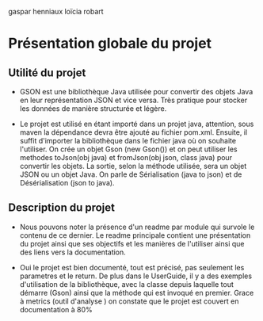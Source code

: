 gaspar henniaux
loïcia robart

# Présentation globale du projet

## Utilité du projet

* GSON est une bibliothèque Java utilisée pour convertir des objets Java en leur représentation JSON
et vice versa. Très pratique pour stocker les données de manière structurée et légère.  


* Le projet est utilisé en étant importé dans un projet java, 
attention, sous maven la dépendance devra être ajouté au fichier pom.xml.
Ensuite, il suffit d'importer la bibliothèque dans le fichier java où on souhaite l'utiliser.
On crée un objet Gson (new Gson()) et on peut utiliser les methodes toJson(obj java) et fromJson(obj json, class java) 
pour convertir les objets.
La sortie, selon la méthode utilisée, sera un objet JSON ou un objet Java. 
On parle de Sérialisation (java to json) et de Désérialisation (json to java).  


## Description du projet  

* Nous pouvons noter la présence d'un readme par module qui survole le contenu de ce dernier.
Le readme principale contient une présentation du projet ainsi que ses objectifs et les manières de l'utiliser ainsi que
des liens vers la documentation.

* Oui le projet est bien documenté, tout est précisé, pas seulement les parametres et le return.
De plus dans le UserGuide, il y a des exemples d'utilisation de la bibliothèque, avec la classe depuis laquelle tout démarre (Gson)
ainsi que la méthode qui est invoqué en premier.
Grace à metrics (outil d'analyse ) on constate que le projet est couvert en documentation à 80%




